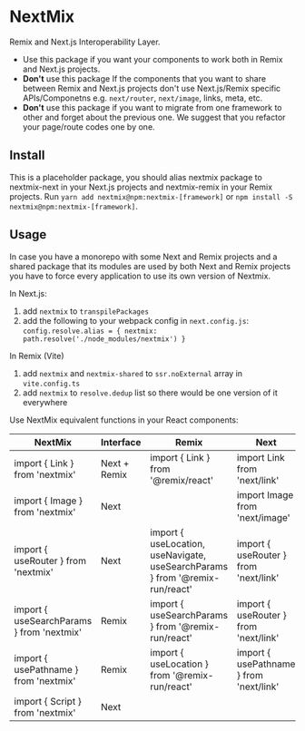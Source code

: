 # NextMix

Remix and Next.js Interoperability Layer.

- Use this package if you want your components to work both in Remix and Next.js projects.  
- **Don't** use this package If the components that you want to share between Remix and Next.js projects don't use Next.js/Remix specific APIs/Componetns e.g. `next/router`, `next/image`, links, meta, etc.  
- **Don't** use this package if you want to migrate from one framework to other and forget about the previous one. We suggest that you refactor your page/route codes one by one.  


## Install

This is a placeholder package, you should alias nextmix package to nextmix-next in your Next.js projects and nextmix-remix in your Remix projects. Run `yarn add nextmix@npm:nextmix-[framework]` or `npm install -S nextmix@npm:nextmix-[framework]`.  

## Usage

In case you have a monorepo with some Next and Remix projects and a shared package that its modules are used by both Next and Remix projects you have to force every application to use its own version of Nextmix.

In Next.js:
  1. add `nextmix` to `transpilePackages`
  2. add the following to your webpack config in `next.config.js`: 
    `config.resolve.alias = { nextmix: path.resolve('./node_modules/nextmix') }`

In Remix (Vite)
  1. add `nextmix` and `nextmix-shared` to `ssr.noExternal` array in `vite.config.ts`
  2. add `nextmix` to `resolve.dedup` list so there would be one version of it everywhere

Use NextMix equivalent functions in your React components:  

| NextMix | Interface | Remix | Next |
| ---     | ---       | ---   | ---  |
| import { Link } from 'nextmix' | Next + Remix | import { Link } from '@remix/react' | import Link from 'next/link' |
| import { Image } from 'nextmix' | Next | <img /> | import Image from 'next/image' |
| import { useRouter } from 'nextmix' | Next | import { useLocation, useNavigate, useSearchParams } from '@remix-run/react' | import { useRouter } from 'next/link' |
| import { useSearchParams } from 'nextmix'  | Remix  | import { useSearchParams } from '@remix-run/react'  | import { useRouter } from 'next/link' |
| import { usePathname } from 'nextmix' | Remix | import { useLocation } from '@remix-run/react' | import { usePathname } from 'next/link' |
| import { Script } from 'nextmix' | Next | <script /> | import Script from 'next/script' |
| import { withMetaTags } from 'nextmix' | NextMix | export meta: MetaFunction = ...... | import { Head } from 'next/head' |
| import { withLinkTags } from 'nextmix' | NextMix | export links: LinksFunction = ...... | import { Head } from 'next/head' |

Next.js and Remix don't exactly support all the features of each other, so we decided to follow the following rules in designing nextmix interfaces:
  - If a feature exists in one and not the other we fallback to browser default for the interface (e.g. `next/image` will turn into `<img>` tag)
  - For simillar features that are supported by both of them (e.g. Router) we use more complete interface. For example `useSearchParams` has more features in Remix so we use Remix interface and implement the missing parts for nextmix-next
  - For simillar features that are simply too hard / impossible to port we've designed a new inteface (e.g. Next.js <title />, <meta /> and <link />). For example the link merges both interfaces.
